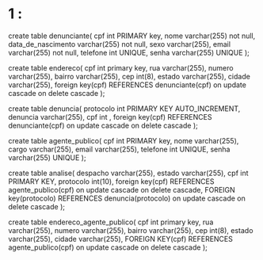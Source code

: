 # 1 :

create table denunciante(
cpf int PRIMARY key,
nome varchar(255) not null,
data_de_nascimento varchar(255) not null,
sexo varchar(255),
email varchar(255) not null,
telefone int UNIQUE,
senha varchar(255) UNIQUE
);

create table endereco(
cpf int primary key,
rua varchar(255),
numero varchar(255),
bairro varchar(255),
cep int(8),
estado varchar(255),
cidade varchar(255),
foreign key(cpf) REFERENCES denunciante(cpf)
on update cascade on delete cascade
);

create table denuncia(
protocolo int PRIMARY KEY AUTO_INCREMENT,
denuncia varchar(255),
cpf int ,
foreign key(cpf) REFERENCES denunciante(cpf)
on update cascade on delete cascade
);

create table agente_publico(
cpf int PRIMARY key,
nome varchar(255),
cargo varchar(255),
email varchar(255),
telefone int UNIQUE,
senha varchar(255) UNIQUE
);

create table analise(
despacho varchar(255),
estado varchar(255),
cpf int PRIMARY KEY,
protocolo int(10),
foreign key(cpf) REFERENCES agente_publico(cpf)
on update cascade on delete cascade,
FOREIGN key(protocolo) REFERENCES denuncia(protocolo)
on update cascade on delete cascade
);

create table endereco_agente_publico(
cpf int primary key,
rua varchar(255),
numero varchar(255),
bairro varchar(255),
cep int(8),
estado varchar(255),
cidade varchar(255),
FOREIGN KEY(cpf) REFERENCES agente_publico(cpf)
on update cascade on delete cascade
);
